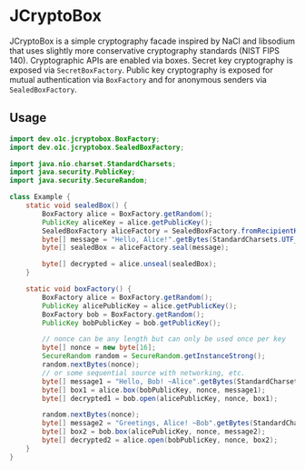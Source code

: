 # JCryptoBox

JCryptoBox is a simple cryptography facade inspired by NaCl and libsodium that uses slightly more conservative cryptography standards (NIST FIPS 140).
Cryptographic APIs are enabled via boxes.
Secret key cryptography is exposed via `SecretBoxFactory`.
Public key cryptography is exposed for mutual authentication via `BoxFactory` and for anonymous senders via `SealedBoxFactory`.

## Usage

```java
import dev.o1c.jcryptobox.BoxFactory;
import dev.o1c.jcryptobox.SealedBoxFactory;

import java.nio.charset.StandardCharsets;
import java.security.PublicKey;
import java.security.SecureRandom;

class Example {
    static void sealedBox() {
        BoxFactory alice = BoxFactory.getRandom();
        PublicKey aliceKey = alice.getPublicKey();
        SealedBoxFactory aliceFactory = SealedBoxFactory.fromRecipientKey(aliceKey);
        byte[] message = "Hello, Alice!".getBytes(StandardCharsets.UTF_8);
        byte[] sealedBox = aliceFactory.seal(message);

        byte[] decrypted = alice.unseal(sealedBox);
    }

    static void boxFactory() {
        BoxFactory alice = BoxFactory.getRandom();
        PublicKey alicePublicKey = alice.getPublicKey();
        BoxFactory bob = BoxFactory.getRandom();
        PublicKey bobPublicKey = bob.getPublicKey();

        // nonce can be any length but can only be used once per key
        byte[] nonce = new byte[16];
        SecureRandom random = SecureRandom.getInstanceStrong();
        random.nextBytes(nonce);
        // or some sequential source with networking, etc.
        byte[] message1 = "Hello, Bob! ~Alice".getBytes(StandardCharsets.UTF_8);
        byte[] box1 = alice.box(bobPublicKey, nonce, message1);
        byte[] decrypted1 = bob.open(alicePublicKey, nonce, box1);

        random.nextBytes(nonce);
        byte[] message2 = "Greetings, Alice! ~Bob".getBytes(StandardCharsets.UTF_8);
        byte[] box2 = bob.box(alicePublicKey, nonce, message2);
        byte[] decrypted2 = alice.open(bobPublicKey, nonce, box2);
    }
}
```
